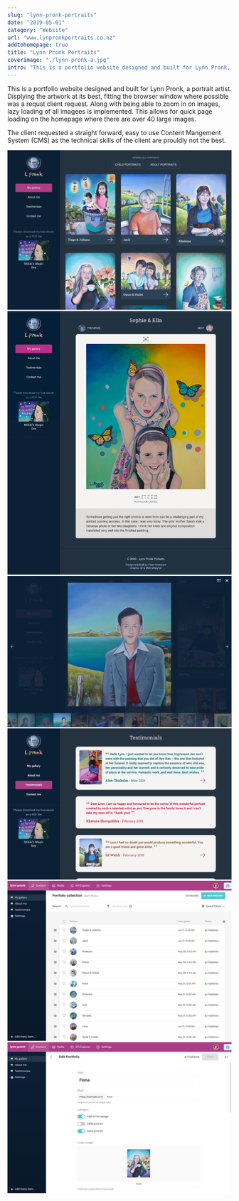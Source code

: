 ```yaml
---
slug: "lynn-pronk-portraits"
date: "2019-05-01"
category: "Website"
url: "www.lynpronkportraits.co.nz"
addtohomepage: true
title: "Lynn Pronk Portraits"
coverimage: "./lynn-pronk-a.jpg"
intro: "This is a portfolio website designed and built for Lynn Pronk, a portrait artist. Displying the artwork at its best, fitting the browser window where possible was a requst client request."
---
```


<div class="description">

This is a portfolio website designed and built for Lynn Pronk, a portrait artist. Displying the artwork at its best, fitting the browser window where possible was a requst client request. Along with being able to zoom in on images, lazy loading of all imagees is implemented. This allows for quick page loading on the homepage where there are over 40 large images.

The client requested a straight forward, easy to use Content Mangement System (CMS) as the technical skills of the client are prouldly not the best.

</div>

<div class="images">

![Lynn Pronk - Homepage](./lynn-pronk-a.jpg "Lynn Pronk Homepage")
![Lynn Pronk - Portfolio item](./lynn-pronk-b.jpg "Lynn Pronk - Portfolio item")
![Lynn Pronk - Lightbox](./lynn-pronk-c.jpg "Lynn Pronk - Lightbox")
![Lynn Pronk - Testimonials](./lynn-pronk-d.jpg "Lynn Pronk - Testimonials")
![Lynn Pronk - CMS](./lynn-pronk-e.jpg "Lynn Pronk - CMS")
![Lynn Pronk - CMS](./lynn-pronk-f.jpg "Lynn Pronk - CMS")

</div>